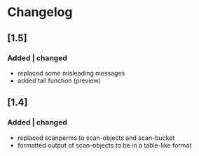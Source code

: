 # Changelog


## [1.5]
### Added | changed
- replaced some misleading messages
- added tail function (preview)


## [1.4]
### Added | changed
- replaced scanperms to scan-objects and scan-bucket
- formatted output of scan-objects to be in a table-like format
